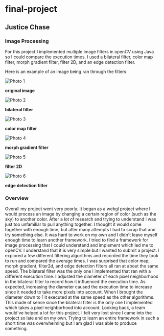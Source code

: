 # final-project
## Justice Chase

### Image Processing
For this project I implemented multiple image filters in openCV using Java so I could compare the execution times.  I used a bilateral filter, color map filter, morph gradient filter, filter 2D, and an edge detection filter.

Here is an example of an image being ran through the filters

![Photo 1](/ProcessedPhotos/project.jpg)

**original image**

![Photo 2](/ProcessedPhotos/bilateral.jpg)

**bilateral filter**

![Photo 3](/ProcessedPhotos/colorMap.jpg)

**color map filter**

![Photo 4](/ProcessedPhotos/morphGradient.jpg)

**morph gradient filter**

![Photo 5](/ProcessedPhotos/filter2d.jpg)

**filter 2D**

![Photo 6](/ProcessedPhotos/edge.jpg)

**edge detection filter**

### Overview

Overall my project went very poorly.  It began as a webgl project where I would process an image by changing a certain region of color (such as the sky) to another color.  After a lot of research and trying to understand I was just too unfamiliar to pull anything together.  I thought it would come together with enough time, but after many attempts I had to scrap that and try something else. It was hard to work on my own and I didn't leave myself enough time to learn another framework.  I tried to find a framework for image processing that I could understand and implement which led me to openCV.  I understand that it is very simple but I wanted to submit a project. I explored a few different filtering algorithms and recorded the time they took to run and compared the average times.  I was surprised that color map, morph gradient, filter2d, and edge detection filters all ran at about the same speed.  The bilateral filter was the only one I implemented that ran with a different execution time.  I adjusted the diameter of each pixel neighborhood in the bilateral filter to record  how it influenced the execution time.  As expected, increasing the diameter caused the execution time to increase since it needed to take more pixels into account. When I brought the diameter down to 1 it executed at the same speed as the other algorithms. This made of sense since the bilateral filter is the only one I implemented which takes a pixel neighborhood into account.  Looking back, a team would've helped a lot for this project. I felt very lost since I came into the project so late and on my own. Trying to learn an entire framework in such a short time was overwhelming but I am glad I was able to produce something.

